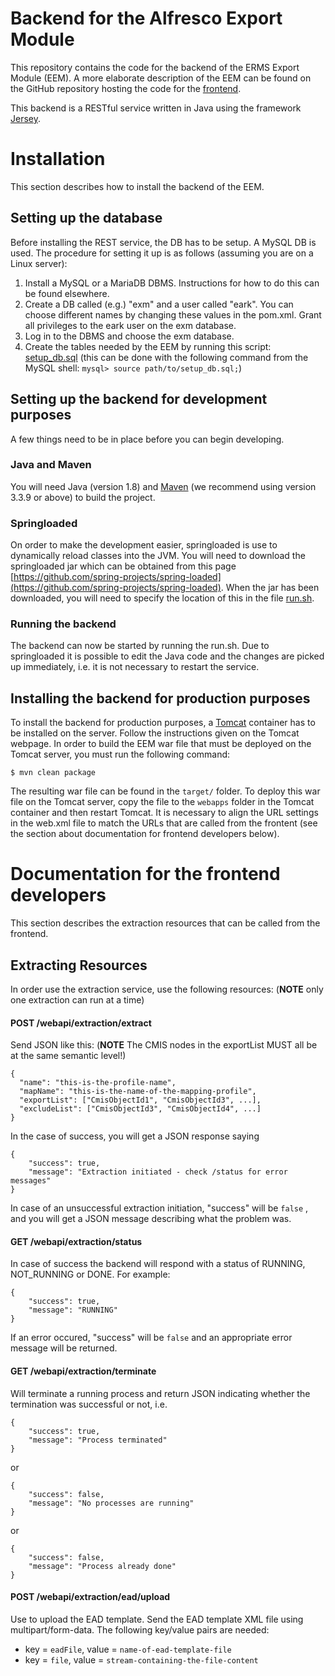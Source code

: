 # Backend for the Alfresco Export Module

This repository contains the code for the backend of the ERMS Export Module (EEM). A more elaborate description of the EEM can be found on the GitHub repository hosting the code for the [frontend](https://github.com/magenta-aps/erms-export-ui-module).

This backend is a RESTful service written in Java using the framework [Jersey](https://jersey.java.net/).

# Installation

This section describes how to install the backend of the EEM.

## Setting up the database

Before installing the REST service, the DB has to be setup. A MySQL DB is used. The procedure for setting it up is as follows (assuming you are on a Linux server):

1. Install a MySQL or a MariaDB DBMS. Instructions for how to do this can be found elsewhere.
2. Create a DB called (e.g.) "exm" and a user called "eark". You can choose different names by changing these values in the pom.xml. Grant all privileges to the eark user on the exm database.
3. Log in to the DBMS and choose the exm database.
4. Create the tables needed by the EEM by running this script: [setup_db.sql](https://github.com/magenta-aps/E-Ark-ERMS-export-bridge/blob/master/db/setup_db.sql) (this can be done with the following command from the MySQL shell: `mysql> source path/to/setup_db.sql;`)

## Setting up the backend for development purposes

A few things need to be in place before you can begin developing.

### Java and Maven

You will need Java (version 1.8) and [Maven](https://maven.apache.org/) (we recommend using version 3.3.9 or above) to build the project.

### Springloaded

On order to make the development easier, springloaded is use to dynamically reload classes into the JVM. You will need to download the springloaded jar which can be obtained from this page [https://github.com/spring-projects/spring-loaded](https://github.com/spring-projects/spring-loaded). When the jar has been downloaded, you will need to specify the location of this in the file [run.sh](https://github.com/magenta-aps/E-Ark-ERMS-export-bridge/blob/master/run.sh). 

### Running the backend

The backend can now be started by running the run.sh. Due to springloaded it is possible to edit the Java code and the changes are picked up immediately, i.e. it is not necessary to restart the service.

## Installing the backend for production purposes

To install the backend for production purposes, a [Tomcat](http://tomcat.apache.org/) container has to be installed on the server. Follow the instructions given on the Tomcat webpage. In order to build the EEM war file that must be deployed on the Tomcat server, you must run the following command:

```
$ mvn clean package
```

The resulting war file can be found in the `target/` folder. To deploy this war file on the Tomcat server, copy the file to the `webapps` folder in the Tomcat container and then restart Tomcat. It is necessary to align the URL settings in the web.xml file 
to match the URLs that are called from the frontent (see the section about documentation for frontend developers below).

# Documentation for the frontend developers

This section describes the extraction resources that can be called from the frontend.

## Extracting Resources

In order use the extraction service, use the following resources:
(**NOTE** only one extraction can run at a time)

#### POST /webapi/extraction/extract

Send JSON like this:
(**NOTE** The CMIS nodes in the exportList MUST all be at the same semantic level!)

```
{
  "name": "this-is-the-profile-name",
  "mapName": "this-is-the-name-of-the-mapping-profile",
  "exportList": ["CmisObjectId1", "CmisObjectId3", ...],
  "excludeList": ["CmisObjectId3", "CmisObjectId4", ...]
}
```

In the case of success, you will get a JSON response saying

```
{
	"success": true,
	"message": "Extraction initiated - check /status for error messages"
}
```

In case of an unsuccessful extraction initiation, "success" will be `false` , and you will get a JSON message 
describing what the problem was.

#### GET /webapi/extraction/status

In case of success the backend will respond with a status of 
RUNNING, NOT_RUNNING or DONE. For example:

```
{
	"success": true,
	"message": "RUNNING"
}
```

If an error occured, "success" will be `false` and an appropriate error message will 
be returned.

#### GET /webapi/extraction/terminate

Will terminate a running process and return JSON indicating whether the 
termination was successful or not, i.e. 

```
{
	"success": true,
	"message": "Process terminated"
}
```

or 

```
{
	"success": false,
	"message": "No processes are running"
}
```

or

```
{
	"success": false,
	"message": "Process already done"
}
```

#### POST /webapi/extraction/ead/upload

Use to upload the EAD template. Send the EAD template XML file using multipart/form-data. 
The following key/value pairs are needed:

* key = `eadFile`, value = `name-of-ead-template-file`
* key = `file`, value = `stream-containing-the-file-content`
